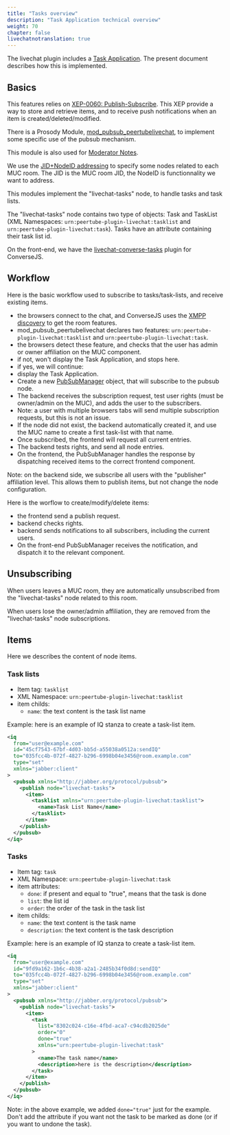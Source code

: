 ```yaml
---
title: "Tasks overview"
description: "Task Application technical overview"
weight: 70
chapter: false
livechatnotranslation: true
---
```


The livechat plugin includes a [Task Application](/peertube-plugin-livechat/documentation/user/streamers/tasks).
The present document describes how this is implemented.

## Basics

This features relies on [XEP-0060: Publish-Subscribe](https://xmpp.org/extensions/xep-0060.html).
This XEP provide a way to store and retrieve items, and to receive push notifications when an item is created/deleted/modified.

There is a Prosody Module, [mod_pubsub_peertubelivechat](https://github.com/JohnXLivingston/peertube-plugin-livechat/tree/main/prosody-modules/mod_pubsub_peertubelivechat), to implement some specific use of the pubsub mechanism.

This module is also used for [Moderator Notes](/peertube-plugin-livechat/technical/moderation_notes/).

We use the [JID+NodeID addressing](https://xmpp.org/extensions/xep-0060.html#addressing-jidnode) to specify some nodes related to each MUC room.
The JID is the MUC room JID, the NodeID is functionnality we want to address.

This modules implement the "livechat-tasks" node, to handle tasks and task lists.

The "livechat-tasks" node contains two type of objects: Task and TaskList (XML Namespaces: `urn:peertube-plugin-livechat:tasklist` and `urn:peertube-plugin-livechat:task`). Tasks have an attribute containing their task list id.

On the front-end, we have the [livechat-converse-tasks](https://github.com/JohnXLivingston/peertube-plugin-livechat/tree/main/conversejs/custom/plugins/tasks) plugin for ConverseJS.

## Workflow

Here is the basic workflow used to subscribe to tasks/task-lists, and receive existing items.

* the browsers connect to the chat, and ConverseJS uses the [XMPP discovery](https://xmpp.org/extensions/xep-0045.html#disco-roominfo) to get the room features.
* mod_pubsub_peertubelivechat declares two features: `urn:peertube-plugin-livechat:tasklist` and `urn:peertube-plugin-livechat:task`.
* the browsers detect these feature, and checks that the user has admin or owner affiliation on the MUC component.
* if not, won't display the Task Application, and stops here.
* if yes, we will continue:
* display the Task Application.
* Create a new [PubSubManager](https://github.com/JohnXLivingston/peertube-plugin-livechat/tree/main/conversejs/custom/shared/lib/pubsub-manager.js) object, that will subscribe to the pubsub node.
* The backend receives the subscription request, test user rights (must be owner/admin on the MUC), and adds the user to the subscribers.
* Note: a user with multiple browsers tabs will send multiple subscription requests, but this is not an issue.
* If the node did not exist, the backend automatically created it, and use the MUC name to create a first task-list with that name.
* Once subscribed, the frontend will request all current entries.
* The backend tests rights, and send all node entries.
* On the frontend, the PubSubManager handles the response by dispatching received items to the correct frontend component.

Note: on the backend side, we subscribe all users with the "publisher" affiliation level.
This allows them to publish items, but not change the node configuration.

Here is the worflow to create/modify/delete items:

* the frontend send a publish request.
* backend checks rights.
* backend sends notifications to all subscribers, including the current users.
* On the front-end PubSubManager receives the notification, and dispatch it to the relevant component.

## Unsubscribing

When users leaves a MUC room, they are automatically unsubscribed from the "livechat-tasks" node related to this room.

When users lose the owner/admin affiliation, they are removed from the "livechat-tasks" node subscriptions.

## Items

Here we describes the content of node items.

### Task lists

* Item tag: `tasklist`
* XML Namespace: `urn:peertube-plugin-livechat:tasklist`
* item childs:
  * `name`: the text content is the task list name

Example: here is an example of IQ stanza to create a task-list item.

```xml
<iq
  from="user@example.com"
  id="45cf7543-67bf-4d03-bb5d-a55038a0512a:sendIQ"
  to="035fcc4b-072f-4827-b296-6998b04e3456@room.example.com"
  type="set"
  xmlns="jabber:client"
>
  <pubsub xmlns="http://jabber.org/protocol/pubsub">
    <publish node="livechat-tasks">
      <item>
        <tasklist xmlns="urn:peertube-plugin-livechat:tasklist">
          <name>Task List Name</name>
        </tasklist>
      </item>
    </publish>
  </pubsub>
</iq>
```

### Tasks

* Item tag: `task`
* XML Namespace: `urn:peertube-plugin-livechat:task`
* item attributes:
  * `done`: if present and equal to "true", means that the task is done
  * `list`: the list id
  * `order`: the order of the task in the task list
* item childs:
  * `name`: the text content is the task name
  * `description`: the text content is the task description

Example: here is an example of IQ stanza to create a task-list item.

```xml
<iq
  from="user@example.com"
  id="9fd9a162-1b6c-4b38-a2a1-2485b34f0d8d:sendIQ"
  to="035fcc4b-072f-4827-b296-6998b04e3456@room.example.com"
  type="set"
  xmlns="jabber:client"
>
  <pubsub xmlns="http://jabber.org/protocol/pubsub">
    <publish node="livechat-tasks">
      <item>
        <task
          list="8302c024-c16e-4fbd-aca7-c94cdb2025de"
          order="0"
          done="true"
          xmlns="urn:peertube-plugin-livechat:task"
        >
          <name>The task name</name>
          <description>here is the description</description>
        </task>
      </item>
    </publish>
  </pubsub>
</iq>
```

Note: in the above example, we added `done="true"` just for the example.
Don't add the attribute if you want not the task to be marked as done (or if you want to undone the task).
